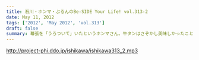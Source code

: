 ```yaml
---
title: 石川・ホンマ・ぶるんのBe-SIDE Your Life! vol.313-2
date: May 11, 2012
tags: ['2012', 'May 2012', 'vol.313']
draft: false
summary: 幕張を「うろついて」いたというホンマさん。牛タンはさぞかし美味しかったことでしょう～～ＮＡＭＡＥ
---
```


http://project-phi.ddo.jp/ishikawa/ishikawa313_2.mp3
